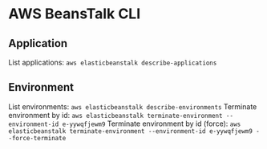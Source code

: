# AWS BeansTalk CLI

## Application
List applications: `aws elasticbeanstalk describe-applications`

## Environment
List environments: `aws elasticbeanstalk describe-environments`
Terminate environment by id: `aws elasticbeanstalk terminate-environment --environment-id e-yywqfjewm9`
Terminate environment by id (force): `aws elasticbeanstalk terminate-environment --environment-id e-yywqfjewm9 --force-terminate`
